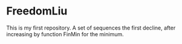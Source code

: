 # FreedomLiu
This is my first repository.
A set of sequences the first decline, after increasing by function FinMin for the minimum.
